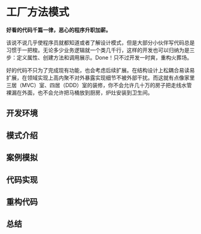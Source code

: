 # 工厂方法模式

**好看的代码千篇一律，恶心的程序升职加薪。**

该说不说几乎使程序员就都知道或者了解设计模式，但是大部分小伙伴写代码总是习惯于一把梭。无论多少业务逻辑就一个类几千行，这样的开发也可以归纳为是三步：定义属性、创建方法和调用展示。Done！只不过开发一时爽，重构火葬场。

好的代码不只为了完成现有功能，也会考虑后续扩展。在结构设计上松耦合易读易扩展，在领域实现上高内聚不对外暴露实现细节不被外部干扰。而这就有点像家里三居（MVC）室、四居（DDD）室的装修，你不会允许几十万的房子把走线水管裸漏在外面，也不会允许把马桶放到厨房，炉灶安装到卫生间。

## 开发环境

## 模式介绍

## 案例模拟

## 代码实现

## 重构代码

## 总结